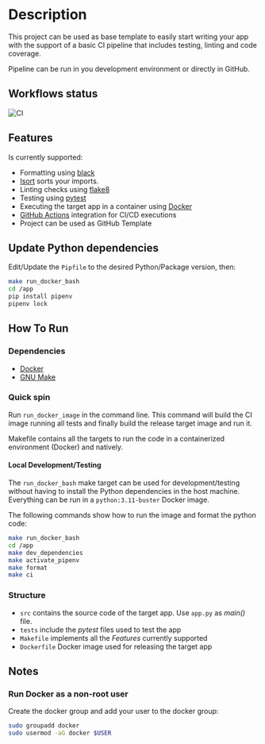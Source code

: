# Description

This project can be used as base template to easily start writing your app with the support of a basic CI pipeline that includes testing, linting and code coverage.

Pipeline can be run in you development environment or directly in GitHub.

## Workflows status

![CI](https://github.com/romitagl/python_ci_template/workflows/Make%20CI%20Workflow/badge.svg)

## Features

Is currently supported:

- Formatting using [black](https://black.readthedocs.io/en/stable/)
- [Isort](https://pypi.org/project/isort/) sorts your imports.
- Linting checks using [flake8](http://flake8.pycqa.org/en/latest/)
- Testing using [pytest](https://pypi.org/project/pytest/)
- Executing the target app in a container using [Docker](https://www.docker.com)
- [GitHub Actions](https://github.com/features/actions) integration for CI/CD executions
- Project can be used as GitHub Template

## Update Python dependencies

Edit/Update the `Pipfile` to the desired Python/Package version, then:

```bash
make run_docker_bash
cd /app
pip install pipenv
pipenv lock
```

## How To Run

### Dependencies

- [Docker](https://www.docker.com)
- [GNU Make](https://www.gnu.org/software/make/)

### Quick spin

Run `run_docker_image` in the command line. This command will build the CI image running all tests and finally build the release target image and run it.

Makefile contains all the targets to run the code in a containerized environment (Docker) and natively.

#### Local Development/Testing

The `run_docker_bash` make target can be used for development/testing without having to install the Python dependencies in the host machine. Everything can be run in a `python:3.11-buster` Docker image.

The following commands show how to run the image and format the python code:

```bash
make run_docker_bash
cd /app
make dev_dependencies
make activate_pipenv
make format
make ci
```

### Structure

- `src` contains the source code of the target app. Use `app.py` as *main()* file.
- `tests` include the *pytest* files used to test the app
- `Makefile` implements all the *Features* currently supported
- `Dockerfile` Docker image used for releasing the target app

## Notes

### Run Docker as a non-root user

Create the docker group and add your user to the docker group:

```bash
sudo groupadd docker
sudo usermod -aG docker $USER
```
